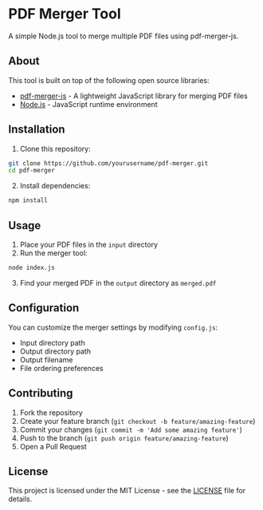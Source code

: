 # PDF Merger Tool

A simple Node.js tool to merge multiple PDF files using pdf-merger-js.

## About

This tool is built on top of the following open source libraries:

- [pdf-merger-js](https://github.com/nbesli/pdf-merger-js) - A lightweight JavaScript library for merging PDF files
- [Node.js](https://nodejs.org/) - JavaScript runtime environment

## Installation

1. Clone this repository:

```bash
git clone https://github.com/yourusername/pdf-merger.git
cd pdf-merger
```

2. Install dependencies:

```bash
npm install
```

## Usage

1. Place your PDF files in the `input` directory
2. Run the merger tool:

```bash
node index.js
```

3. Find your merged PDF in the `output` directory as `merged.pdf`

## Configuration

You can customize the merger settings by modifying `config.js`:

- Input directory path
- Output directory path
- Output filename
- File ordering preferences

## Contributing

1. Fork the repository
2. Create your feature branch (`git checkout -b feature/amazing-feature`)
3. Commit your changes (`git commit -m 'Add some amazing feature'`)
4. Push to the branch (`git push origin feature/amazing-feature`)
5. Open a Pull Request

## License

This project is licensed under the MIT License - see the [LICENSE](LICENSE) file for details.
